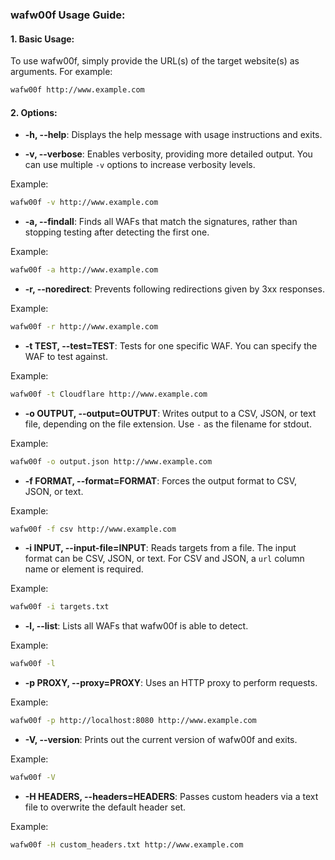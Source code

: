 ### wafw00f Usage Guide:

#### 1. Basic Usage:
To use wafw00f, simply provide the URL(s) of the target website(s) as arguments. For example:

```bash
wafw00f http://www.example.com
```

#### 2. Options:

- **-h, --help**: Displays the help message with usage instructions and exits.
  
- **-v, --verbose**: Enables verbosity, providing more detailed output. You can use multiple `-v` options to increase verbosity levels.

Example:
```bash
wafw00f -v http://www.example.com
```

- **-a, --findall**: Finds all WAFs that match the signatures, rather than stopping testing after detecting the first one.

Example:
```bash
wafw00f -a http://www.example.com
```

- **-r, --noredirect**: Prevents following redirections given by 3xx responses.

Example:
```bash
wafw00f -r http://www.example.com
```

- **-t TEST, --test=TEST**: Tests for one specific WAF. You can specify the WAF to test against.

Example:
```bash
wafw00f -t Cloudflare http://www.example.com
```

- **-o OUTPUT, --output=OUTPUT**: Writes output to a CSV, JSON, or text file, depending on the file extension. Use `-` as the filename for stdout.

Example:
```bash
wafw00f -o output.json http://www.example.com
```

- **-f FORMAT, --format=FORMAT**: Forces the output format to CSV, JSON, or text.

Example:
```bash
wafw00f -f csv http://www.example.com
```

- **-i INPUT, --input-file=INPUT**: Reads targets from a file. The input format can be CSV, JSON, or text. For CSV and JSON, a `url` column name or element is required.

Example:
```bash
wafw00f -i targets.txt
```

- **-l, --list**: Lists all WAFs that wafw00f is able to detect.

Example:
```bash
wafw00f -l
```

- **-p PROXY, --proxy=PROXY**: Uses an HTTP proxy to perform requests.

Example:
```bash
wafw00f -p http://localhost:8080 http://www.example.com
```

- **-V, --version**: Prints out the current version of wafw00f and exits.

Example:
```bash
wafw00f -V
```

- **-H HEADERS, --headers=HEADERS**: Passes custom headers via a text file to overwrite the default header set.

Example:
```bash
wafw00f -H custom_headers.txt http://www.example.com
```
